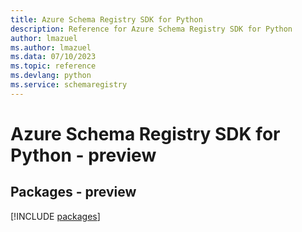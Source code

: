 ```yaml
---
title: Azure Schema Registry SDK for Python
description: Reference for Azure Schema Registry SDK for Python
author: lmazuel
ms.author: lmazuel
ms.data: 07/10/2023
ms.topic: reference
ms.devlang: python
ms.service: schemaregistry
---
```

# Azure Schema Registry SDK for Python - preview
## Packages - preview
[!INCLUDE [packages](schema-registry-index.md)]